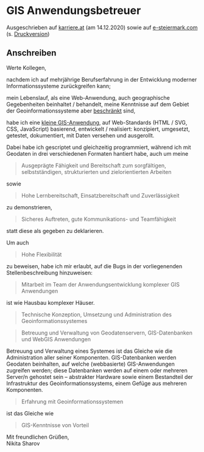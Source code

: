 # GIS Anwendungsbetreuer

Ausgeschrieben auf [karriere.at](https://www.karriere.at/jobs/gis-anwendungsbetreuerin#5765277) (am 14.12.2020) sowie auf [e-steiermark.com](https://www.e-steiermark.com/stelle/gis-anwendungsbetreuerin) (s. [Druckversion](media/gis-anwendungsbetreuer_e-steiermark.pdf))

## Anschreiben

Werte Kollegen,

nachdem ich auf mehrjährige Berufserfahrung in der Entwicklung moderner Informationssysteme zurückgreifen kann; 

mein Lebenslauf, als eine Web-Anwendung, auch geographische Gegebenheiten beinhaltet / behandelt, meine Kenntnisse auf dem Gebiet der Geoinformationssysteme aber [beschränkt]() sind,

habe ich eine [kleine GIS-Anwendung](https://observablehq.com/@nikita-sharov/metropolitan-france-map), auf Web-Standards (HTML / SVG, CSS, JavaScript) basierend, entwickelt / realisiert: konzipiert, umgesetzt, getestet, dokumentiert, mit Daten versehen und ausgerollt. 

Dabei habe ich gescriptet und gleichzeitig programmiert, während ich mit Geodaten in drei verschiedenen Formaten hantiert habe, auch um meine 

> Ausgeprägte Fähigkeit und Bereitschaft zum sorgfältigen, selbstständigen, strukturierten und zielorientierten Arbeiten

sowie

> Hohe Lernbereitschaft, Einsatzbereitschaft und Zuverlässigkeit

zu demonstrieren,

> Sicheres Auftreten, gute Kommunikations- und Teamfähigkeit	

statt diese als gegeben zu deklarieren. 

Um auch

> Hohe Flexibilität

zu beweisen, habe ich mir erlaubt, auf die Bugs in der vorliegenenden Stellenbeschreibung hinzuweisen:

> Mitarbeit im Team der Anwendungsentwicklung komplexer GIS Anwendungen

ist wie Hausbau komplexer Häuser.

> Technische Konzeption, Umsetzung und Administration des Geoinformationssystemes

> Betreuung und Verwaltung von Geodatenservern, GIS-Datenbanken und WebGIS Anwendungen

Betreuung und Verwaltung eines System~~e~~s ist das Gleiche wie die Administration aller seiner Komponenten. GIS-Datenbanken werden Geodaten beinhalten, auf welche (webbasierte) GIS-Anwendungen zugreifen werden; diese Datenbanken werden auf einem oder mehreren Server/n gehostet sein – abstrakter Hardware sowie einem Bestandteil der Infrastruktur des Geoinformationssystems,  einem Gefüge aus mehreren Komponenten.

> Erfahrung mit Geoinformationssystemen

ist das Gleiche wie

> GIS-Kenntnisse von Vorteil

Mit freundlichen Grüßen,  
Nikita Sharov
